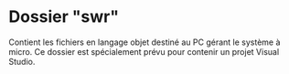 # Dossier "swr"

 Contient les fichiers en langage objet destiné au PC gérant le système à micro.
 Ce dossier est spécialement prévu pour contenir un projet Visual Studio.
